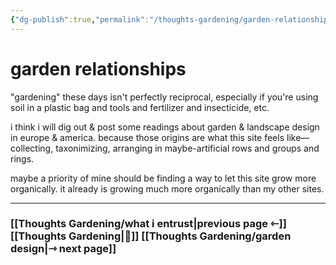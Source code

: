 ```yaml
---
{"dg-publish":true,"permalink":"/thoughts-gardening/garden-relationships/"}
---
```


# garden relationships

"gardening" these days isn't perfectly reciprocal, especially if you're using soil in a plastic bag and tools and fertilizer and insecticide, etc.

i think i will dig out & post some readings about garden & landscape design in europe & america. because those origins are what this site feels like&mdash;collecting, taxonimizing, arranging in maybe-artificial rows and groups and rings. 

maybe a priority of mine should be finding a way to let this site grow more organically. it already is growing much more organically than my other sites.

---
### [[Thoughts Gardening/what i entrust\|previous page ⇽]] [[Thoughts Gardening\|💬]] [[Thoughts Gardening/garden design\|⇾ next page]]